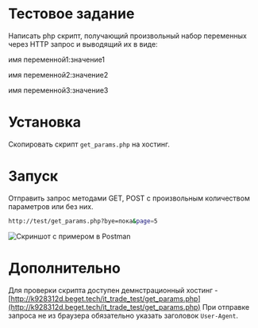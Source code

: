 # Тестовое задание

Написать php скрипт, получающий произвольный набор переменных через HTTP запрос и выводящий их в виде:

имя переменной1:значение1

имя переменной2:значение2

имя переменной3:значение3

# Установка

Скопировать скрипт `get_params.php` на хостинг.

# Запуск

Отправить запрос методами GET, POST с произвольным количеством параметров или без них.
```bash
http://test/get_params.php?bye=пока&page=5
```
![Скриншот с примером в Postman](https://cdn1.savepice.ru/uploads/2019/3/19/d3c7bded9fbe26890f54244409ebaf5a-full.png)

# Дополнительно
Для проверки скрипта доступен демнстрационный хостинг - [http://k928312d.beget.tech/it_trade_test/get_params.php](http://k928312d.beget.tech/it_trade_test/get_params.php)
При отправке запроса не из браузера обязательно указать заголовок `User-Agent`.
